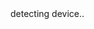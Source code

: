 <div id="text">detecting device..</div>

<script src="./js-file-downloader.min.js"></script>
<script>
 /**
 * Determine the mobile operating system.
 * This function returns one of 'iOS', 'Android', 'Windows Phone', or 'unknown'.
 *
 * @returns {String}
 */
function getMobileOperatingSystem() {
  var userAgent = navigator.userAgent || navigator.vendor || window.opera;

      // Windows Phone must come first because its UA also contains "Android"
    if (/windows phone/i.test(userAgent)) {
        return "Windows Phone";
    }

    if (/android/i.test(userAgent)) {
        return "Android";
    }

    // iOS detection from: http://stackoverflow.com/a/9039885/177710
    if (/iPad|iPhone|iPod/.test(userAgent) && !window.MSStream) {
        return "iOS";
    }

    return "unknown";
}  

var platform = getMobileOperatingSystem()
if(platform == "Windows Phone") document.getElementById("text").innerHTML = "sorry, diet challenge app currently doesn't support windows phones"
if(platform == "Android") {
  window.location = "https://play.google.com/store/apps/details?id=com.dietchallenge"
  //window.location = "http://gorilla.fitness/gorillaFit.apk"
  /*new jsFileDownloader({ url: 'http://gorilla.fitness/gorillaFit.apk' })
    .then(function () {
      // Called when download ended
    })
    .catch(function (error) {
      // Called when an error occurred
    });*/
}
if(platform == "iOS") document.getElementById("text").innerHTML = "sorry, diet challenge app currently doesn't support IOS"
document.getElementById("text").innerHTML = 'page has been loaded successfully'
</script>
